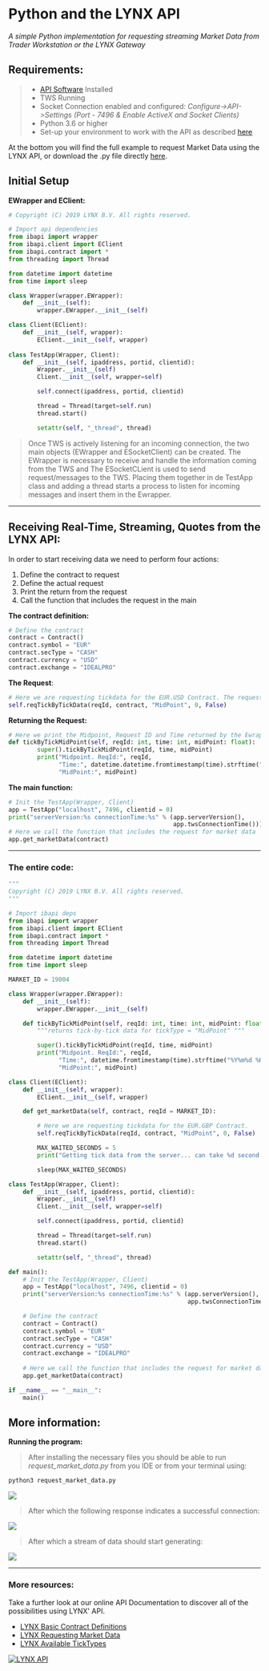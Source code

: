# Python and the LYNX API

*A simple Python implementation for requesting streaming Market Data from Trader Workstation or the LYNX Gateway*

## Requirements:

> - [API Software](https://lynxbroker.github.io/#/API_versions) Installed
>- TWS Running
> - Socket Connection enabled and configured: *Configure->API->Settings* *(Port - 7496 & Enable ActiveX and Socket Clients)*
> - Python 3.6 or higher
> - Set-up your environment to work with the API as described [here](/articles/Python/README.md)
> 


At the bottom you will find the full example to request Market Data using the LYNX API, or download the .py file directly [here](/request_market_data.py). 

## Initial Setup

**EWrapper and EClient:**

```python
# Copyright (C) 2019 LYNX B.V. All rights reserved.

# Import api dependencies
from ibapi import wrapper
from ibapi.client import EClient
from ibapi.contract import *
from threading import Thread

from datetime import datetime
from time import sleep

class Wrapper(wrapper.EWrapper):
    def __init__(self):
        wrapper.EWrapper.__init__(self)

class Client(EClient):
    def __init__(self, wrapper):
        EClient.__init__(self, wrapper)
        
class TestApp(Wrapper, Client):
    def __init__(self, ipaddress, portid, clientid):
        Wrapper.__init__(self)
        Client.__init__(self, wrapper=self)

        self.connect(ipaddress, portid, clientid)

        thread = Thread(target=self.run)
        thread.start()

        setattr(self, "_thread", thread)

```

> Once TWS is actively listening for an incoming connection, the two main objects (EWrapper and ESocketClient) can be created. The EWrapper is necessary to receive and handle the information coming from the TWS and The ESocketCLient is used to send request/messages to the TWS. Placing them together in de TestApp class and adding a thread starts a process to listen for incoming messages and insert them in the Ewrapper. 

---

## Receiving Real-Time, Streaming, Quotes from the LYNX API:

In order to start receiving data we need to perform four actions:

1. Define the contract to request
2. Define the actual request
3. Print the return from the request
4. Call the function that includes the request in the main

**The contract definition:**

```python
# Define the contract
contract = Contract()
contract.symbol = "EUR"
contract.secType = "CASH"
contract.currency = "USD"
contract.exchange = "IDEALPRO"
```

**The Request**:

```python
# Here we are requesting tickdata for the EUR.USD Contract. The request is inserted in a function placed in the EClient class. 
self.reqTickByTickData(reqId, contract, "MidPoint", 0, False)
```

**Returning the Request:**

```python
# Here we print the Midpoint, Request ID and Time returned by the Ewrapper from the request
def tickByTickMidPoint(self, reqId: int, time: int, midPoint: float):
        super().tickByTickMidPoint(reqId, time, midPoint)
        print("Midpoint. ReqId:", reqId,
              "Time:", datetime.datetime.fromtimestamp(time).strftime("%Y%m%d %H:%M:%S"),
              "MidPoint:", midPoint)   
```

**The main function:**

```python
# Init the TestApp(Wrapper, Client)
app = TestApp("localhost", 7496, clientid = 0)
print("serverVersion:%s connectionTime:%s" % (app.serverVersion(),
                                              app.twsConnectionTime()))
# Here we call the function that includes the request for market data                                              
app.get_marketData(contract)
```
                                             
---

### The entire code:


```python
"""
Copyright (C) 2019 LYNX B.V. All rights reserved.
"""

# Import ibapi deps
from ibapi import wrapper
from ibapi.client import EClient
from ibapi.contract import *
from threading import Thread

from datetime import datetime
from time import sleep

MARKET_ID = 19004

class Wrapper(wrapper.EWrapper):
    def __init__(self):
        wrapper.EWrapper.__init__(self)

    def tickByTickMidPoint(self, reqId: int, time: int, midPoint: float):
        """returns tick-by-tick data for tickType = "MidPoint" """

        super().tickByTickMidPoint(reqId, time, midPoint)
        print("Midpoint. ReqId:", reqId,
              "Time:", datetime.fromtimestamp(time).strftime("%Y%m%d %H:%M:%S"),
              "MidPoint:", midPoint)

class Client(EClient):
    def __init__(self, wrapper):
        EClient.__init__(self, wrapper)

    def get_marketData(self, contract, reqId = MARKET_ID):

        # Here we are requesting tickdata for the EUR.GBP Contract.
        self.reqTickByTickData(reqId, contract, "MidPoint", 0, False)

        MAX_WAITED_SECONDS = 5
        print("Getting tick data from the server... can take %d second to complete" % MAX_WAITED_SECONDS)

        sleep(MAX_WAITED_SECONDS)

class TestApp(Wrapper, Client):
    def __init__(self, ipaddress, portid, clientid):
        Wrapper.__init__(self)
        Client.__init__(self, wrapper=self)

        self.connect(ipaddress, portid, clientid)

        thread = Thread(target=self.run)
        thread.start()

        setattr(self, "_thread", thread)

def main():
    # Init the TestApp(Wrapper, Client)
    app = TestApp("localhost", 7496, clientid = 0)
    print("serverVersion:%s connectionTime:%s" % (app.serverVersion(),
                                                  app.twsConnectionTime()))

    # Define the contract
    contract = Contract()
    contract.symbol = "EUR"
    contract.secType = "CASH"
    contract.currency = "USD"
    contract.exchange = "IDEALPRO"
    
    # Here we call the function that includes the request for market data   
    app.get_marketData(contract)

if __name__ == "__main__":
    main()
```


## More information:

**Running the program:**


> After installing the necessary files you should be able to run *request_market_data.py* from you IDE or from your terminal using:

```bash
python3 request_market_data.py
```

![](images/run_from_terminal2.png)

> After which the following response indicates a successful connection:

![](images/output_from_console.png)


> After which a stream of data should start generating:

![](images/output_from_console2.png)

---

### More resources:

Take a further look at our online API Documentation to discover all of the possibilities using LYNX' API.

- [LYNX Basic Contract Definitions](https://lynxbroker.github.io/#/BasicContracts.md)
- [LYNX Requesting Market Data](https://lynxbroker.github.io/#/TopMarketData.md)
- [LYNX Available TickTypes](https://lynxbroker.github.io/#/TickTypes.md)

<a href="https://lynx.nl"><img src="images/logo_cover.svg" alt="LYNX API"></a>
